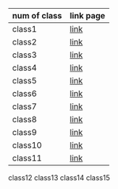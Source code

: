 num of class|            link page
------------| --------------------------------
class1       | [ link](https://jarrar93.github.io/Code-201-Reading-Notes/read01a)
class2        | [link](https://jarrar93.github.io/Code-201-Reading-Notes/class02)
class3         | [link](https://jarrar93.github.io/Code-201-Reading-Notes/read03)
class4         | [link](https://jarrar93.github.io/Code-201-Reading-Notes/read04)
class5         | [ link](https://jarrar93.github.io/Code-201-Reading-Notes/read05)
class6       |[link](https://jarrar93.github.io/Code-201-Reading-Notes/read06)
class7        |[link](https://jarrar93.github.io/Code-201-Reading-Notes/read07)
class8         | [link](https://jarrar93.github.io/Code-201-Reading-Notes/read08)     
class9          |[link](https://jarrar93.github.io/Code-201-Reading-Notes/read09 )
class10    | [ link](https://jarrar93.github.io/Code-201-Reading-Notes/read010)
class11    |[link](https://jarrar93.github.io/Code-201-Reading-Notes/read11 )
class12
class13
class14
class15
